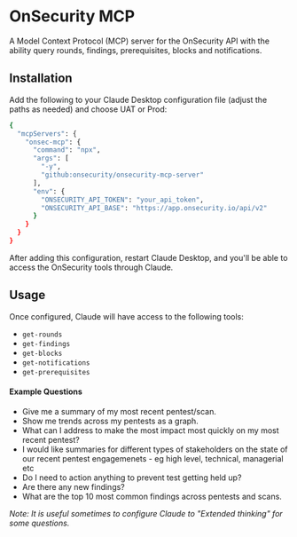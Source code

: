 # OnSecurity MCP

A Model Context Protocol (MCP) server for the OnSecurity API with the ability query rounds, findings, prerequisites, blocks and notifications.

## Installation

Add the following to your Claude Desktop configuration file (adjust the paths as needed) and choose UAT or Prod:
```bash
{
  "mcpServers": {
    "onsec-mcp": {
      "command": "npx",
      "args": [
        "-y",
        "github:onsecurity/onsecurity-mcp-server"
      ],
      "env": {
        "ONSECURITY_API_TOKEN": "your_api_token",
        "ONSECURITY_API_BASE": "https://app.onsecurity.io/api/v2"
      }
    }
  }
}
```

After adding this configuration, restart Claude Desktop, and you'll be able to access the OnSecurity tools through Claude.

## Usage

Once configured, Claude will have access to the following tools:

- `get-rounds`
- `get-findings`
- `get-blocks`
- `get-notifications`
- `get-prerequisites`

#### Example Questions
- Give me a summary of my most recent pentest/scan.
- Show me trends across my pentests as a graph.
- What can I address to make the most impact most quickly on my most recent pentest?
- I would like summaries for different types of stakeholders on the state of our recent pentest engagemenets - eg high level, technical, managerial etc
- Do I need to action anything to prevent test getting held up?
- Are there any new findings?
- What are the top 10 most common findings across pentests and scans.


*Note: It is useful sometimes to configure Claude to "Extended thinking" for some questions.*
